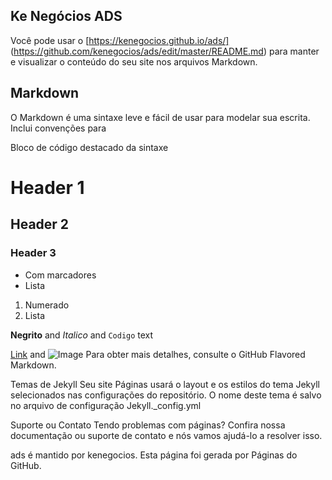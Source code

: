 ## Ke Negócios ADS
Você pode usar o [https://kenegocios.github.io/ads/] (https://github.com/kenegocios/ads/edit/master/README.md) para manter e visualizar o conteúdo do seu site nos arquivos Markdown.
## 
## Markdown
O Markdown é uma sintaxe leve e fácil de usar para modelar sua escrita. Inclui convenções para

Bloco de código destacado da sintaxe

# Header 1
## Header 2
### Header 3

- Com marcadores
- Lista

1. Numerado
2. Lista

**Negrito** and _Italico_ and `Codigo` text

[Link](https://kenegocios.github.io/ads/1616435767801.jpg) and ![Image](https://kenegocios.github.io/ads/1616435767801.jpg)
Para obter mais detalhes, consulte o GitHub Flavored Markdown.

Temas de Jekyll
Seu site Páginas usará o layout e os estilos do tema Jekyll selecionados nas configurações do repositório. O nome deste tema é salvo no arquivo de configuração Jekyll._config.yml

Suporte ou Contato
Tendo problemas com páginas? Confira nossa documentação ou suporte de contato e nós vamos ajudá-lo a resolver isso.

ads é mantido por kenegocios.
Esta página foi gerada por Páginas do GitHub.
